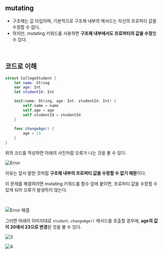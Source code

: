 ## mutating

- 구조체는 값 타입이며, 기본적으로 구조체 내부의 메서드는 자신의 프로퍼티 값을 수정할 수 없다.
- 하지만, mutating 키워드를 사용하면 **구조체 내부에서도 프로퍼티의 값을 수정**할 수 있다.

<br>

## 코드로 이해

```swift
struct CollegeStudent {
    let name: String
    var age: Int
    let studentId: Int

    init(name: String, age: Int, studentId: Int) {
        self.name = name
        self.age = age
        self.studentId = studentId
    }
    
    func changeAge() {
        age = 23
    }
}
```

위의 코드를 작성하면 아래의 사진처럼 오류가 나는 것을 볼 수 있다.

![Error](https://github.com/user-attachments/assets/ae99dfa3-3a45-45a5-8d4e-d5c13af0d6b9)


이유는 앞서 말한 것처럼 **구조체 내부의 프로퍼티 값을 수정할 수 없기 때문**이다. 

이 문제를 해결하려면 mutating 키워드를 함수 앞에 붙이면, 프로퍼티 값을 수정할 수 있게 되어 오류가 발생하지 않는다.

<br>

![Error 해결](https://github.com/user-attachments/assets/90e9c9c4-8bde-401f-842f-049550fec12d)



그러면 아래의 이미지대로 `student.changeAge()` 메서드를 호출할 경우에, **age의 값이 20에서 23으로 변경**된 것을 볼 수 있다.

![3](https://github.com/user-attachments/assets/98773172-c24a-40f8-b6d7-c845960a81db)

![4](https://github.com/user-attachments/assets/608d318c-a2ba-40ea-991f-5047c8684d1f)

